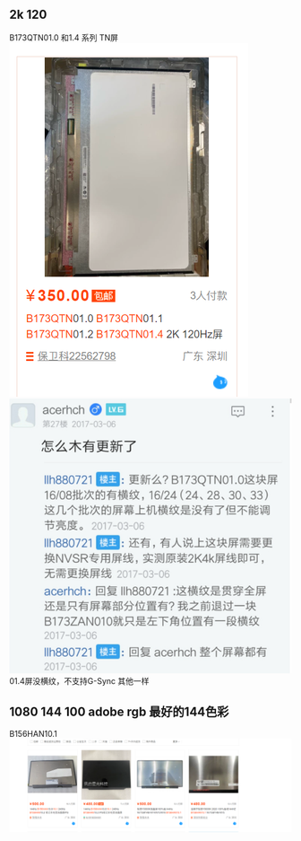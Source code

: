 ## 2k 120
B173QTN01.0 和1.4 系列    TN屏
![](2022-01-20-20-47-10.png)
![](2022-01-20-21-09-29.png)
01.4屏没横纹，不支持G-Sync 其他一样
## 1080 144 100 adobe rgb 最好的144色彩
B156HAN10.1      
![](2022-01-20-21-04-04.png)
